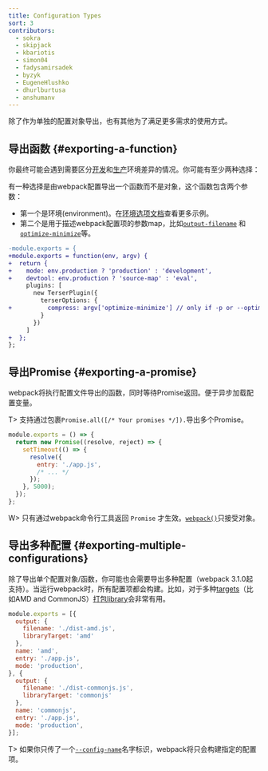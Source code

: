 ```yaml
---
title: Configuration Types
sort: 3
contributors:
  - sokra
  - skipjack
  - kbariotis
  - simon04
  - fadysamirsadek
  - byzyk
  - EugeneHlushko
  - dhurlburtusa
  - anshumanv
---
```


除了作为单独的配置对象导出，也有其他为了满足更多需求的使用方式。


## 导出函数 {#exporting-a-function}

你最终可能会遇到需要区分[开发](/guides/development)和[生产](/guides/production)环境差异的情况。你可能有至少两种选择：

有一种选择是由webpack配置导出一个函数而不是对象，这个函数包含两个参数：

- 第一个是环境(environment)。在[环境选项文档](/api/cli/#environment-options)查看更多示例。
- 第二个是用于描述webpack配置项的参数map，比如[`output-filename`](/api/cli/#output-options) 和 [`optimize-minimize`](/api/cli/#optimize-options)等。

```diff
-module.exports = {
+module.exports = function(env, argv) {
+  return {
+    mode: env.production ? 'production' : 'development',
+    devtool: env.production ? 'source-map' : 'eval',
     plugins: [
       new TerserPlugin({
         terserOptions: {
+          compress: argv['optimize-minimize'] // only if -p or --optimize-minimize were passed
         }
       })
     ]
+  };
};
```


## 导出Promise {#exporting-a-promise}

webpack将执行配置文件导出的函数，同时等待Promise返回。便于异步加载配置变量。

T> 支持通过包裹`Promise.all([/* Your promises */]).`导出多个Promise。

```js
module.exports = () => {
  return new Promise((resolve, reject) => {
    setTimeout(() => {
      resolve({
        entry: './app.js',
        /* ... */
      });
    }, 5000);
  });
};
```

W> 只有通过webpack命令行工具返回 `Promise` 才生效。[`webpack()`](/api/node/#webpack)只接受对象。


## 导出多种配置 {#exporting-multiple-configurations}

除了导出单个配置对象/函数，你可能也会需要导出多种配置（webpack 3.1.0起支持）。当运行webpack时，所有配置项都会构建。比如，对于多种[targets](/configuration/output/#outputlibrarytarget)（比如AMD and CommonJS）[打包library](/guides/author-libraries)会非常有用。

```js
module.exports = [{
  output: {
    filename: './dist-amd.js',
    libraryTarget: 'amd'
  },
  name: 'amd',
  entry: './app.js',
  mode: 'production',
}, {
  output: {
    filename: './dist-commonjs.js',
    libraryTarget: 'commonjs'
  },
  name: 'commonjs',
  entry: './app.js',
  mode: 'production',
}];
```

T> 如果你只传了一个[`--config-name`](/api/cli/#configuration-options)名字标识，webpack将只会构建指定的配置项。
